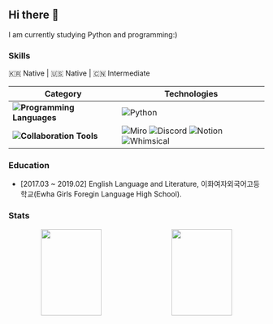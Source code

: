 ## Hi there 👋
I am currently studying Python and programming:)

### Skills
🇰🇷 Native | 🇺🇸 Native | 🇨🇳 Intermediate

| **Category** | **Technologies** |
|--------------|-------------------|
| **![Programming Languages](https://img.shields.io/badge/Programming%20Languages-EAF4FB?style=flat-square)** | ![Python](https://img.shields.io/badge/Python-16AA52?style=flat-square&logo=Python&logoColor=EAF4FB)  |
| **![Collaboration Tools](https://img.shields.io/badge/Collaboration%20Tools-EAF4FB?style=flat-square)** | ![Miro](https://img.shields.io/badge/Miro-FFD700?style=flat-square&logo=Miro&logoColor=EAF4FB) ![Discord](https://img.shields.io/badge/Discord-7963AB?style=flat-square&logo=Discord&logoColor=EAF4FB) ![Notion](https://img.shields.io/badge/Notion-A4AAA7?style=flat-square&logo=Notion&logoColor=EAF4FB) ![Whimsical](https://img.shields.io/badge/Whimsical-7963AB?style=flat-square&logo=Whimsical&logoColor=EAF4FB)| 




### Education
- [2017.03 ~ 2019.02] English Language and Literature, 이화여자외국어고등학교(Ewha Girls Foregin Language High School).



### Stats
<div align="center">
  <div style="display: flex; justify-content: space-between; width: 100%; max-width: 1000px; align-items: center;">
    <img src="https://github-readme-stats.vercel.app/api?username=taeeleee&show_icons=true&theme=swift" style="flex: 1; width: 48%; height: 170px; object-fit: cover; margin-right: 10px;">
    <img src="https://github-readme-stats.vercel.app/api/top-langs/?username=taeeleee&layout=compact&theme=swift&size_weight=0.35&count_weight=0.65" style="flex: 1; width: 48%; height: 170px; object-fit: cover;">
  </div>
</div>






